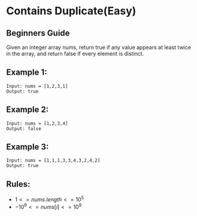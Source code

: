 # Contains Duplicate(Easy)

## Beginners Guide

Given an integer array nums, return true if any value appears at least twice in the array, and return false if every element is distinct.

Example 1:
---
```go=
Input: nums = [1,2,3,1]
Output: true
```

Example 2:
---
```go=
Input: nums = [1,2,3,4]
Output: false
```

Example 3:
---
```go=
Input: nums = [1,1,1,3,3,4,3,2,4,2]
Output: true
```

Rules:
---
* $1 <= nums.length <= 10^5$
* $-10^9 <= nums[i] <= 10^9$